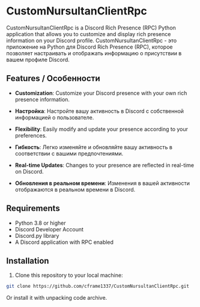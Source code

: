 # CustomNursultanClientRpc

CustomNursultanClientRpc is a Discord Rich Presence (RPC) Python application that allows you to customize and display rich presence information on your Discord profile.
CustomNursultanClientRpc - это приложение на Python для Discord Rich Presence (RPC), которое позволяет настраивать и отображать информацию о присутствии в вашем профиле Discord.

## Features / Особенности

- **Customization**: Customize your Discord presence with your own rich presence information.
- **Настройка**: Настройте вашу активность в Discord с собственной информацией о пользователе.

- **Flexibility**: Easily modify and update your presence according to your preferences.
- **Гибкость**: Легко изменяйте и обновляйте вашу активность в соответствии с вашими предпочтениями.

- **Real-time Updates**: Changes to your presence are reflected in real-time on Discord.
- **Обновления в реальном времени**: Изменения в вашей активности отображаются в реальном времени в Discord.

## Requirements

- Python 3.8 or higher
- Discord Developer Account
- Discord.py library
- A Discord application with RPC enabled

## Installation

1. Clone this repository to your local machine:

```bash
git clone https://github.com/cframe1337/CustomNursultanClientRpc.git
```
Or install it with unpacking code archive.
